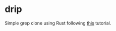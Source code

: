 # drip

Simple grep clone using Rust following [this](https://rust-cli.github.io/book/tutorial/index.html) tutorial.
